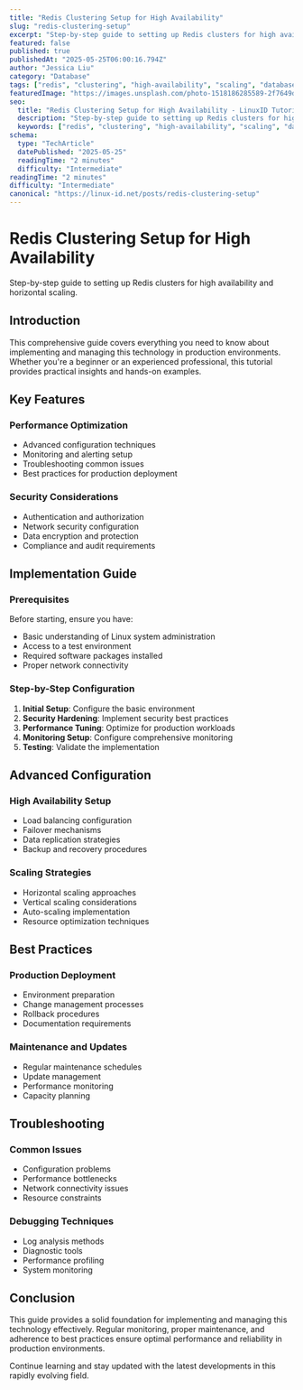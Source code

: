 ```yaml
---
title: "Redis Clustering Setup for High Availability"
slug: "redis-clustering-setup"
excerpt: "Step-by-step guide to setting up Redis clusters for high availability and horizontal scaling."
featured: false
published: true
publishedAt: "2025-05-25T06:00:16.794Z"
author: "Jessica Liu"
category: "Database"
tags: ["redis", "clustering", "high-availability", "scaling", "database"]
featuredImage: "https://images.unsplash.com/photo-1518186285589-2f7649de83e0?w=800&h=400&fit=crop&crop=center"
seo:
  title: "Redis Clustering Setup for High Availability - LinuxID Tutorial"
  description: "Step-by-step guide to setting up Redis clusters for high availability and horizontal scaling."
  keywords: ["redis", "clustering", "high-availability", "scaling", "database", "setup", "for", "high", "availability", "step", "guide", "setting"]
schema:
  type: "TechArticle"
  datePublished: "2025-05-25"
  readingTime: "2 minutes"
  difficulty: "Intermediate"
readingTime: "2 minutes"
difficulty: "Intermediate"
canonical: "https://linux-id.net/posts/redis-clustering-setup"
---
```




# Redis Clustering Setup for High Availability

Step-by-step guide to setting up Redis clusters for high availability and horizontal scaling.

## Introduction

This comprehensive guide covers everything you need to know about implementing and managing this technology in production environments. Whether you're a beginner or an experienced professional, this tutorial provides practical insights and hands-on examples.

## Key Features

### Performance Optimization
- Advanced configuration techniques
- Monitoring and alerting setup
- Troubleshooting common issues
- Best practices for production deployment

### Security Considerations
- Authentication and authorization
- Network security configuration
- Data encryption and protection
- Compliance and audit requirements

## Implementation Guide

### Prerequisites
Before starting, ensure you have:
- Basic understanding of Linux system administration
- Access to a test environment
- Required software packages installed
- Proper network connectivity

### Step-by-Step Configuration
1. **Initial Setup**: Configure the basic environment
2. **Security Hardening**: Implement security best practices
3. **Performance Tuning**: Optimize for production workloads
4. **Monitoring Setup**: Configure comprehensive monitoring
5. **Testing**: Validate the implementation

## Advanced Configuration

### High Availability Setup
- Load balancing configuration
- Failover mechanisms
- Data replication strategies
- Backup and recovery procedures

### Scaling Strategies
- Horizontal scaling approaches
- Vertical scaling considerations
- Auto-scaling implementation
- Resource optimization techniques

## Best Practices

### Production Deployment
- Environment preparation
- Change management processes
- Rollback procedures
- Documentation requirements

### Maintenance and Updates
- Regular maintenance schedules
- Update management
- Performance monitoring
- Capacity planning

## Troubleshooting

### Common Issues
- Configuration problems
- Performance bottlenecks
- Network connectivity issues
- Resource constraints

### Debugging Techniques
- Log analysis methods
- Diagnostic tools
- Performance profiling
- System monitoring

## Conclusion

This guide provides a solid foundation for implementing and managing this technology effectively. Regular monitoring, proper maintenance, and adherence to best practices ensure optimal performance and reliability in production environments.

Continue learning and stay updated with the latest developments in this rapidly evolving field.
